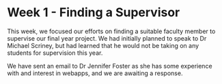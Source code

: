 # Week 1 - Finding a Supervisor

This week, we focused our efforts on finding a suitable faculty member to supervise our final year project. We had initially planned to speak to Dr Michael Scriney, but had learned that he would not be taking on any students for supervision this year.

We have sent an email to Dr Jennifer Foster as she has some experience with and interest in webapps, and we are awaiting a response.
